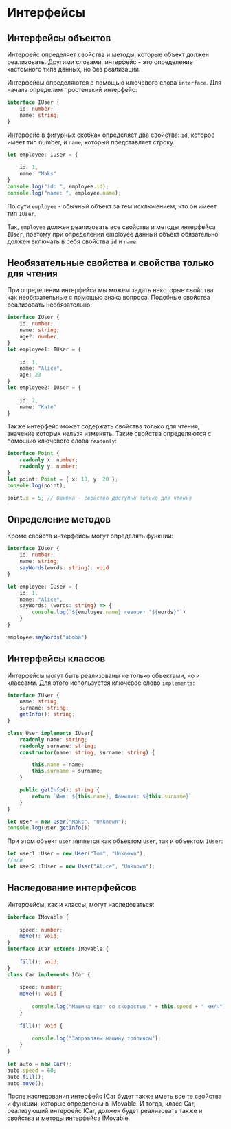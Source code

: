 # Интерфейсы

## Интерфейсы объектов

Интерфейс определяет свойства и методы, которые объект должен реализовать. Другими словами, интерфейс - это определение кастомного типа данных, но без реализации.

Интерфейсы определяются с помощью ключевого слова `interface`. Для начала определим простенький интерфейс:

```ts
interface IUser {
    id: number;
    name: string;
}
```

Интерфейс в фигурных скобках определяет два свойства: `id`, которое имеет тип number, и `name`, который представляет строку.

```ts
let employee: IUser = {
     
    id: 1, 
    name: "Maks"
}
console.log("id: ", employee.id);
console.log("name: ", employee.name);
```
По сути `employee` - обычный объект за тем исключением, что он имеет тип `IUser`.

Так, `employee` должен реализовать все свойства и методы интерфейса `IUser`, поэтому при определении employee данный объект обязательно должен включать в себя свойства `id` и `name`.

## Необязательные свойства и свойства только для чтения
При определении интерфейса мы можем задать некоторые свойства как необязательные с помощью знака вопроса. Подобные свойства реализовать необязательно:

```ts
interface IUser {
    id: number;
    name: string;
    age?: number;
}
let employee1: IUser = {
     
    id: 1, 
    name: "Alice",
    age: 23
}
let employee2: IUser = {
     
    id: 2, 
    name: "Kate"
}
```

Также интерфейс может содержать свойства только для чтения, значение которых нельзя изменять. Такие свойства определяются с помощью ключевого слова `readonly`:

```ts
interface Point {
    readonly x: number;
    readonly y: number;
}
let point: Point = { x: 10, y: 20 };
console.log(point);

point.x = 5; // Ошибка - свойство доступно только для чтения
```

## Определение методов
Кроме свойств интерфейсы могут определять функции:

```ts
interface IUser {
    id: number;
    name: string;
    sayWords(words: string): void
}

let employee: IUser = {
    id: 1,
    name: "Alice",
    sayWords: (words: string) => {
        console.log(`${employee.name} говорит "${words}"`)
    }
}

employee.sayWords("aboba")
```

## Интерфейсы классов

Интерфейсы могут быть реализованы не только объектами, но и классами. Для этого используется ключевое слово `implements`:

```ts
interface IUser {
    name: string;
    surname: string;
    getInfo(): string;
}

class User implements IUser{
    readonly name: string;
    readonly surname: string;
    constructor(name: string, surname: string) {

        this.name = name;
        this.surname = surname;
    }

    public getInfo(): string {
        return `Имя: ${this.name}, Фамилия: ${this.surname}`
    }
}

let user = new User("Maks", "Unknown");
console.log(user.getInfo())
```

При этом объект `user` является как объектом `User`, так и объектом `IUser`:

```ts
let user1 :User = new User("Tom", "Unknown");
//или
let user2 :IUser = new User("Alice", "Unknown");
```

## Наследование интерфейсов
Интерфейсы, как и классы, могут наследоваться:

```ts
interface IMovable {
 
    speed: number;
    move(): void;
}
interface ICar extends IMovable {
 
    fill(): void;
}
class Car implements ICar {
 
    speed: number;
    move(): void {
 
        console.log("Машина едет со скоростью " + this.speed + " км/ч");
    }
 
    fill(): void {
 
        console.log("Заправляем машину топливом");
    }
}
 
let auto = new Car();
auto.speed = 60;
auto.fill();
auto.move();
```

После наследования интерфейс ICar будет также иметь все те свойства и функции, которые определены в IMovable. И тогда, класс Car, реализующий интерфейс ICar, должен будет реализовать также и свойства и методы интерфейса IMovable.